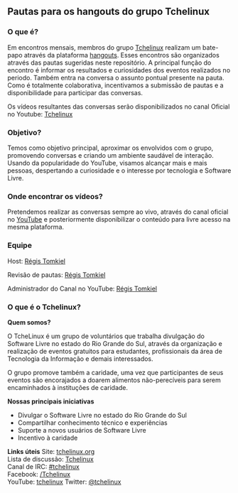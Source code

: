 ## Pautas para os hangouts do grupo Tchelinux

### O que é?

Em encontros mensais, membros do grupo [Tchelinux](http://tchelinux.org "Site Tchelinux") realizam um bate-papo através da plataforma [hangouts](https://hangouts.google.com/?hl=pt-BR "Google Hangouts"). Esses encontros são organizados através das pautas sugeridas neste repositório. 
A principal função do encontro é informar os resultados e curiosidades dos eventos realizados no periodo. Também entra na conversa o assunto pontual presente na pauta. 
Como é totalmente colaborativa, incentivamos a submissão de pautas e a disponibilidade para participar das conversas.

Os vídeos resultantes das conversas serão disponibilizados no canal Oficial no Youtube: [Tchelinux](https://www.youtube.com/channel/UChibAixACm-r5NZVgr53QbA)
 
### Objetivo?

Temos como objetivo principal, aproximar os envolvidos com o grupo, promovendo conversas e criando um ambiente saudável de interação. Usando da popularidade do YouTube, visamos alcançar mais e mais pessoas, despertando a curiosidade e o interesse por tecnologia e Software Livre.

### Onde encontrar os vídeos?

Pretendemos realizar as conversas sempre ao vivo, através do canal oficial no [YouTube]() e posteriormente disponibilizar o conteúdo para livre acesso na mesma plataforma. 


### Equipe

Host: [Régis Tomkiel](https://www.youtube.com/channel/UC5Zz7kecrmtYZSKCS79_-Wg)  

Revisão de pautas: [Régis Tomkiel](https://blog.doseextra.com/author/regis)  

Administrador do Canal no YouTube: [Régis Tomkiel](https://blog.doseextra.com/author/regis)  



### O que é o Tchelinux?

**Quem somos?**

O TcheLinux é um grupo de voluntários que trabalha divulgação do Software Livre no estado do Rio Grande do Sul, através da organização e realização de eventos gratuitos para estudantes, profissionais da área de Tecnologia da Informação e demais interessados.

O grupo promove também a caridade, uma vez que participantes de seus eventos são encorajados a doarem alimentos não-perecíveis para serem encaminhados à instituções de caridade.


**Nossas principais iniciativas**

- Divulgar o Software Livre no estado do Rio Grande do Sul
- Compartilhar conhecimento técnico e experiências
- Suporte a novos usuários de Software Livre
- Incentivo à caridade

**Links úteis**
Site: [tchelinux.org](https://tchelinux.org)  
Lista de discussão: [Tchelinux](https://groups.google.com/forum/#!forum/tchelinux)  
Canal de IRC: [#tchelinux](http://freenode.net/)  
Facebook: [/Tchelinux](https://facebook.com/tchelinux)  
YouTube: [tchelinux](https://www.youtube.com/channel/UChibAixACm-r5NZVgr53QbA)
Twitter: [@tchelinux](https://twitter.com/tchelinux)  
